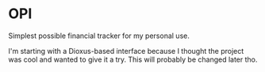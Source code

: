 # OPI

Simplest possible financial tracker for my personal use.

I'm starting with a Dioxus-based interface because I thought the project was
cool and wanted to give it a try. This will probably be changed later tho.
